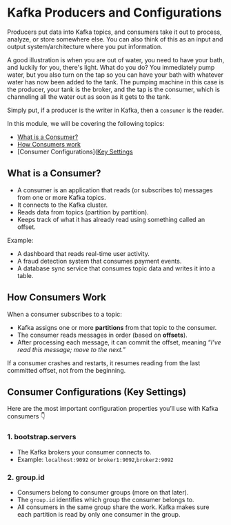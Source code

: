 # Kafka Producers and Configurations

Producers put data into Kafka topics, and consumers take it out to process, analyze, or store somewhere else. You can also think of this as an input and output system/architecture where you put information. 

A good illustration is when you are out of water, you need to have your bath, and luckily for you, there's light. What do you do? You immediately pump water, but you also turn on the tap so you can have your bath with whatever water has now been added to the tank. The pumping machine in this case is the producer, your tank is the broker, and the tap is the consumer, which is channeling all the water out as soon as it gets to the tank.

Simply put, if a producer is the writer in Kafka, then a `consumer` is the reader.

In this module, we will be covering the following topics:

- [What is a Consumer?](https://github.com/coredataengineers/CDE-BOOTCAMP/blob/main/12_apache_kafka/07-Consumer-and-Configurations.md#what-is-a-consumer)
- [How Consumers work](https://github.com/coredataengineers/CDE-BOOTCAMP/blob/main/12_apache_kafka/07-Consumer-and-Configurations.md#how-consumers-work)
- [Consumer Configurations]([Key Settings](https://github.com/coredataengineers/CDE-BOOTCAMP/blob/main/12_apache_kafka/07-Consumer-and-Configurations.md#consumer-configurations)

## What is a Consumer?

* A consumer is an application that reads (or subscribes to) messages from one or more Kafka topics.
* It connects to the Kafka cluster.
* Reads data from topics (partition by partition).
* Keeps track of what it has already read using something called an offset.


Example:

* A dashboard that reads real-time user activity.
* A fraud detection system that consumes payment events.
* A database sync service that consumes topic data and writes it into a table.

## How Consumers Work

When a consumer subscribes to a topic:

* Kafka assigns one or more **partitions** from that topic to the consumer.
* The consumer reads messages in order (based on **offsets**).
* After processing each message, it can commit the offset, meaning “*I’ve read this message; move to the next.*”

If a consumer crashes and restarts, it resumes reading from the last committed offset, not from the beginning.


## Consumer Configurations (Key Settings)

Here are the most important configuration properties you’ll use with Kafka consumers 👇

### 1. bootstrap.servers

* The Kafka brokers your consumer connects to.
* Example: `localhost:9092` or `broker1:9092`,`broker2:9092`

### 2. group.id

* Consumers belong to consumer groups (more on that later).
* The `group.id` identifies which group the consumer belongs to.
* All consumers in the same group share the work. Kafka makes sure each partition is read by only one consumer in the group.




